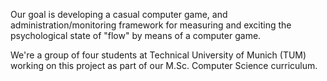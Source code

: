 Our goal is developing a casual computer game, and administration/monitoring framework for measuring and exciting the psychological state of "flow" by means of a computer game.

We're a group of four students at Technical University of Munich (TUM) working on this project as part of our M.Sc. Computer Science curriculum.